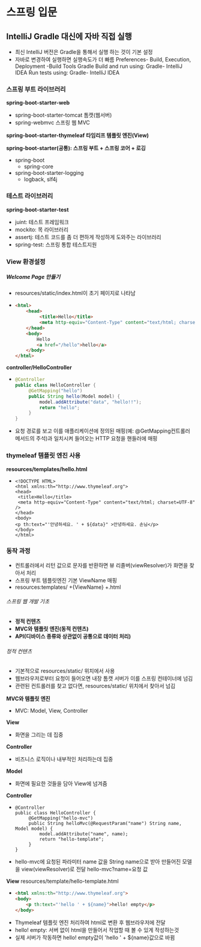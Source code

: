 # 스프링 입문

## IntelliJ Gradle 대신에 자바 직접 실행
- 최신 IntelliJ 버전은 Gradle을 통해서 실행 하는 것이 기본 설정
- 자바로 변경하여 실행하면 실행속도가 더 빠름
Preferences- Build, Execution, Deployment -Build Tools Gradle
Build and run using: Gradle- IntelliJ IDEA
Run tests using: Gradle- IntelliJ IDEA

### 스프링 부트 라이브러리 
**spring-boot-starter-web**

- spring-boot-starter-tomcat 톰캣(웹서버)
- spring-webmvc 스프링 웹 MVC

**spring-boot-starter-thymeleaf 타임리프 템플릿 엔진(View)**

**spring-boot-starter(공통): 스프링 부트 + 스프링 코어 + 로깅**

- spring-boot
	- spring-core
- spring-boot-starter-logging
	- logback, slf4j

### 테스트 라이브러리 
**spring-boot-starter-test**

- juint: 테스트 프레임워크
- mockito: 목 라이브러리
- assertj: 테스트 코드를 좀 더 편하게 작성하게 도와주는 라이브러리
- spring-test: 스프링 통합 테스트지원

### View 환경설정

##### Welcome Page 만들기
- resources/static/index.html이 초기 페이지로 나타남
- ```html
  <html>
	  <head>
		   <title>Hello</title>
		   <meta http-equiv="Content-Type" content="text/html; charset=UTF-8" />
	  </head>
	  <body>
		  Hello
		  <a href="/hello">hello</a>
	  </body>
  </html>
  ```


**controller/HelloController**
- ```java
  @Controller
  public class HelloController {
	   @GetMapping("hello")
	   public String hello(Model model) {
		   model.addAttribute("data", "hello!!");
		   return "hello";
	   }
  }
  ```
- 요청 경로를 보고 이를 애플리케이션에 정의된 매핑(예: @GetMapping컨트롤러 메서드의 주석)과 일치시켜 들어오는 HTTP 요청을 핸들러에 매핑

### thymeleaf 템플릿 엔진 사용

**resources/templates/hello.html**
- ```
  <!DOCTYPE HTML>
  <html xmlns:th="http://www.thymeleaf.org">
  <head>
   <title>Hello</title>
   <meta http-equiv="Content-Type" content="text/html; charset=UTF-8" />
  </head>
  <body>
  <p th:text="'안녕하세요. ' + ${data}" >안녕하세요. 손님</p>
  </body>
  </html>
  ```

### 동작 과정
- 컨트롤러에서 리턴 값으로 문자를 반환하면 뷰 리졸버(viewResolver)가 화면을 찾아서 처리
- 스프링 부트 템플릿엔진 기본 ViewName 매핑
- resources:templates/ +{ViewName} +.html

###### 스프링 웹 개발 기초
- **정적 컨텐츠**
- **MVC와 템플릿 엔진(동적 컨텐츠)**
- **API(디바이스 종류와 상관없이 공통으로 데이터 처리)**
###### 정적 컨텐츠
- 기본적으로 resources/static/ 위치에서 사용
- 웹브라우저로부터 요청이 들어오면 내장 톰캣 서버가 이를 스프링 컨테이너에 넘김
- 관련된 컨트롤러를 찾고 없다면,  resources/static/ 위치에서 찾아서 넘김

**MVC와 템플릿 엔진**

- MVC: Model, View, Controller

**View**

- 화면을 그리는 데 집중


**Controller**

- 비즈니스 로직이나 내부적인 처리하는데 집중

**Model**

- 화면에 필요한 것들을 담아 View에 넘겨줌

**Controller**
- ```spring
  @Controller
  public class HelloController {
	   @GetMapping("hello-mvc")
	   public String helloMvc(@RequestParam("name") String name, Model model) {
		   model.addAttribute("name", name);
		   return "hello-template";
	   }
  }
  ```
- hello-mvc에 요청된 파라미터 name 값을 String name으로 받아 만들어진 모델을 view(viewResolver)로 전달  hello-mvc?name=요청 값

**View**
resources/template/hello-template.html
- ```html
  <html xmlns:th="http://www.thymeleaf.org">
  <body>
	  <p th:text="'hello ' + ${name}">hello! empty</p>
  </body>
  ```
- Thymeleaf 템플릿 엔진 처리하여 html로 변환 후 웹브라우저에 전달
- hello! empty: 서버 없이 html을 만들어서 작업할 때 볼 수 있게 작성하는것
- 실제 서버가 작동하면  hello! empty값이 'hello ' + ${name}값으로 바뀜

